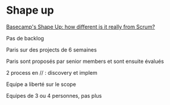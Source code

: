 # Shape up

[Basecamp's Shape Up: how different is it really from Scrum?](https://mdalmijn.com/basecamps-shape-up-how-different-is-it-really-from-scrum/)

Pas de backlog

Paris sur des projects de 6 semaines

Paris sont proposés par senior members et sont ensuite évalués

2 process en // : discovery et implem

Equipe a liberté sur le scope

Equipes de 3 ou 4 personnes, pas plus